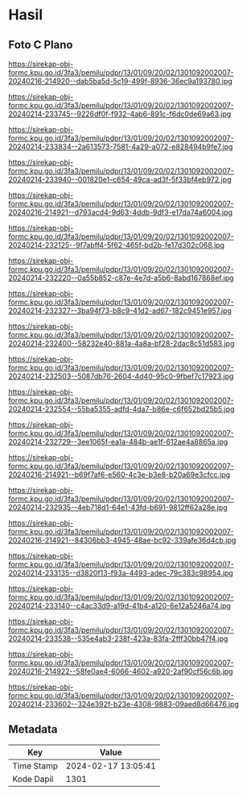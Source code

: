 # Hasil

## Foto C Plano

https://sirekap-obj-formc.kpu.go.id/3fa3/pemilu/pdpr/13/01/09/20/02/1301092002007-20240216-214920--dab5ba5d-5c19-499f-8936-36ec9a193780.jpg

https://sirekap-obj-formc.kpu.go.id/3fa3/pemilu/pdpr/13/01/09/20/02/1301092002007-20240214-233745--9226df0f-f932-4ab6-891c-f6dc0de69a63.jpg

https://sirekap-obj-formc.kpu.go.id/3fa3/pemilu/pdpr/13/01/09/20/02/1301092002007-20240214-233834--2a613573-7581-4a29-a072-e828494b9fe7.jpg

https://sirekap-obj-formc.kpu.go.id/3fa3/pemilu/pdpr/13/01/09/20/02/1301092002007-20240214-233940--001820e1-c654-49ca-ad3f-5f33bf4eb972.jpg

https://sirekap-obj-formc.kpu.go.id/3fa3/pemilu/pdpr/13/01/09/20/02/1301092002007-20240216-214921--d793acd4-9d63-4ddb-9df3-e17da74a6004.jpg

https://sirekap-obj-formc.kpu.go.id/3fa3/pemilu/pdpr/13/01/09/20/02/1301092002007-20240214-232125--9f7abff4-5f62-465f-bd2b-fe17d302c068.jpg

https://sirekap-obj-formc.kpu.go.id/3fa3/pemilu/pdpr/13/01/09/20/02/1301092002007-20240214-232220--0a55b852-c87e-4e7d-a5b6-8abd167868ef.jpg

https://sirekap-obj-formc.kpu.go.id/3fa3/pemilu/pdpr/13/01/09/20/02/1301092002007-20240214-232327--3ba94f73-b8c9-41d2-ad67-182c9451e957.jpg

https://sirekap-obj-formc.kpu.go.id/3fa3/pemilu/pdpr/13/01/09/20/02/1301092002007-20240214-232400--58232e40-881a-4a8a-bf28-2dac8c51d583.jpg

https://sirekap-obj-formc.kpu.go.id/3fa3/pemilu/pdpr/13/01/09/20/02/1301092002007-20240214-232503--5087db76-2604-4d40-95c0-9fbef7c17923.jpg

https://sirekap-obj-formc.kpu.go.id/3fa3/pemilu/pdpr/13/01/09/20/02/1301092002007-20240214-232554--55ba5355-adfd-4da7-b86e-c6f652bd25b5.jpg

https://sirekap-obj-formc.kpu.go.id/3fa3/pemilu/pdpr/13/01/09/20/02/1301092002007-20240214-232729--3ee1065f-ea1a-484b-ae1f-612ae4a8865a.jpg

https://sirekap-obj-formc.kpu.go.id/3fa3/pemilu/pdpr/13/01/09/20/02/1301092002007-20240216-214921--b69f7af6-e560-4c3e-b3e8-b20a69e3cfcc.jpg

https://sirekap-obj-formc.kpu.go.id/3fa3/pemilu/pdpr/13/01/09/20/02/1301092002007-20240214-232935--4eb718d1-64e1-43fd-b691-9812ff62a28e.jpg

https://sirekap-obj-formc.kpu.go.id/3fa3/pemilu/pdpr/13/01/09/20/02/1301092002007-20240216-214921--84306bb3-4945-48ae-bc92-339afe36d4cb.jpg

https://sirekap-obj-formc.kpu.go.id/3fa3/pemilu/pdpr/13/01/09/20/02/1301092002007-20240214-233135--d3820f13-f93a-4493-adec-79c383c98954.jpg

https://sirekap-obj-formc.kpu.go.id/3fa3/pemilu/pdpr/13/01/09/20/02/1301092002007-20240214-233140--c4ac33d9-a19d-41b4-a120-6e12a5246a74.jpg

https://sirekap-obj-formc.kpu.go.id/3fa3/pemilu/pdpr/13/01/09/20/02/1301092002007-20240214-233538--535e4ab3-238f-423a-83fa-2fff30bb47f4.jpg

https://sirekap-obj-formc.kpu.go.id/3fa3/pemilu/pdpr/13/01/09/20/02/1301092002007-20240216-214922--58fe0ae4-6066-4602-a920-2af90cf56c6b.jpg

https://sirekap-obj-formc.kpu.go.id/3fa3/pemilu/pdpr/13/01/09/20/02/1301092002007-20240214-233602--324e392f-b23e-4308-9883-09aed8d66476.jpg


## Metadata

| Key        | Value               |
| ---------- | ------------------- |
| Time Stamp | 2024-02-17 13:05:41 |
| Kode Dapil | 1301                |



